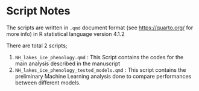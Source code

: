 # Script Notes

The scripts are written in `.qmd` document format (see <https://quarto.org/> for more info) in R statistical language version 4.1.2

There are total 2 scripts;

1.  `NH_lakes_ice_phenology.qmd` : This Script contains the codes for the main analysis described in the manuscript
2.  `NH_lakes_ice_phenology_tested_models.qmd` : This script contains the preliminary Machine Learning analysis done to compare performances between different models.
